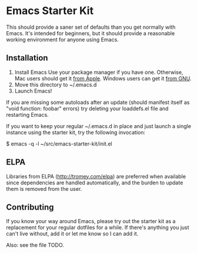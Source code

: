 # Emacs Starter Kit

This should provide a saner set of defaults than you get normally with
Emacs. It's intended for beginners, but it should provide a reasonable
working environment for anyone using Emacs.

## Installation

1. Install Emacs
   Use your package manager if you have one.
   Otherwise, Mac users should get it [from Apple](http://www.apple.com/downloads/macosx/unix_open_source/carbonemacspackage.html).
   Windows users can get it [from GNU](http://ftp.gnu.org/gnu/emacs/windows/emacs-22.3-bin-i386.zip).
2. Move this directory to ~/.emacs.d
3. Launch Emacs!

If you are missing some autoloads after an update (should manifest
itself as "void function: foobar" errors) try deleting your
loaddefs.el file and restarting Emacs.

If you want to keep your regular ~/.emacs.d in place and just launch a
single instance using the starter kit, try the following invocation:

  $ emacs -q -l ~/src/emacs-starter-kit/init.el

## ELPA

Libraries from ELPA (http://tromey.com/elpa) are preferred when
available since dependencies are handled automatically, and the burden
to update them is removed from the user.

## Contributing

If you know your way around Emacs, please try out the starter kit as a
replacement for your regular dotfiles for a while. If there's anything
you just can't live without, add it or let me know so I can add it.

Also: see the file TODO.
